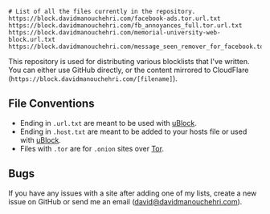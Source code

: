 ```
# List of all the files currently in the repository.
https://block.davidmanouchehri.com/facebook-ads.tor.url.txt
https://block.davidmanouchehri.com/fb_annoyances_full.tor.url.txt
https://block.davidmanouchehri.com/memorial-university-web-block.url.txt
https://block.davidmanouchehri.com/message_seen_remover_for_facebook.tor.url.txt
```

This repository is used for distributing various blocklists that I've written. You can either use GitHub directly, or the content mirrored to CloudFlare (`https://block.davidmanouchehri.com/[filename]`).

## File Conventions

- Ending in `.url.txt` are meant to be used with [uBlock](https://github.com/gorhill/uBlock).
- Ending in `.host.txt` are meant to be added to your hosts file or used with [uBlock](https://github.com/gorhill/uBlock).
- Files with `.tor` are for `.onion` sites over [Tor](https://www.torproject.org/).

## Bugs

If you have any issues with a site after adding one of my lists, create a new issue on GitHub or send me an email (david@davidmanouchehri.com).